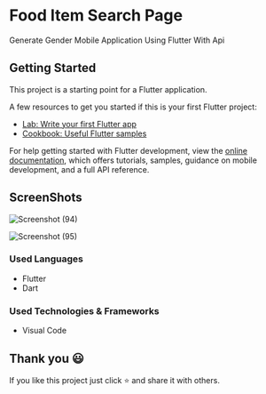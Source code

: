 # Food Item Search Page
Generate Gender Mobile Application Using Flutter With Api

## Getting Started

This project is a starting point for a Flutter application.

A few resources to get you started if this is your first Flutter project:

- [Lab: Write your first Flutter app](https://docs.flutter.dev/get-started/codelab)
- [Cookbook: Useful Flutter samples](https://docs.flutter.dev/cookbook)

For help getting started with Flutter development, view the
[online documentation](https://docs.flutter.dev/), which offers tutorials,
samples, guidance on mobile development, and a full API reference.

## ScreenShots

![Screenshot (94)](https://github.com/trsrathnayaka/Food_Item_Search_Page/assets/97075043/89bcff80-577d-4991-a690-6483d5378af7)

![Screenshot (95)](https://github.com/trsrathnayaka/Food_Item_Search_Page/assets/97075043/60ad4787-bb96-4633-a39e-223520b661fc)


 ### Used Languages
* Flutter
* Dart

### Used Technologies & Frameworks
* Visual Code

## Thank you 😃

If you like this project just click ⭐ and share it with others.
